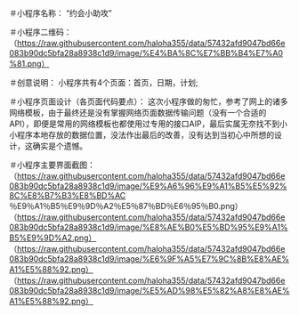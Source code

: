 ＃小程序名称：
“约会小助攻”

＃小程序二维码：
（https://raw.githubusercontent.com/haloha355/data/57432afd9047bd66e083b90dc5bfa28a8938c1d9/image/%E4%BA%8C%E7%BB%B4%E7%A0%81.png）

＃创意说明：
小程序共有4个页面：首页，日期，计划;

＃小程序页面设计（各页面代码要点）：
这次小程序做的匆忙，参考了网上的诸多网络模板，由于最终还是没有掌握网络页面数据传输问题（没有一个合适的API），即便是常用的网络模板也都使用过专用的接口AIP，最后实属无奈找不到小小程序本地存放的数据位置，没法作出最后的改善，没有达到当初心中所想的设计，这确实是个遗憾。

＃小程序主要界面截图：
 （https://raw.githubusercontent.com/haloha355/data/57432afd9047bd66e083b90dc5bfa28a8938c1d9/image/%E9%A6%96%E9%A1%B5%E5%92%8C%E8%B7%B3%E8%BD%AC ％E9％A1％B5％E9％9D％A2％E5％87％BD％E6％95％B0.png）
 （https://raw.githubusercontent.com/haloha355/data/57432afd9047bd66e083b90dc5bfa28a8938c1d9/image/%E8%AE%B0%E5%BD%95%E9%A1%B5%E9%9D%A2.png）
 （https://raw.githubusercontent.com/haloha355/data/57432afd9047bd66e083b90dc5bfa28a8938c1d9/image/%E6%9F%A5%E7%9C%8B%E8%AE%A1%E5%88%92.png）
 （https://raw.githubusercontent.com/haloha355/data/57432afd9047bd66e083b90dc5bfa28a8938c1d9/image/%E5%AD%98%E5%82%A8%E8%AE%A1%E5%88%92.png）
